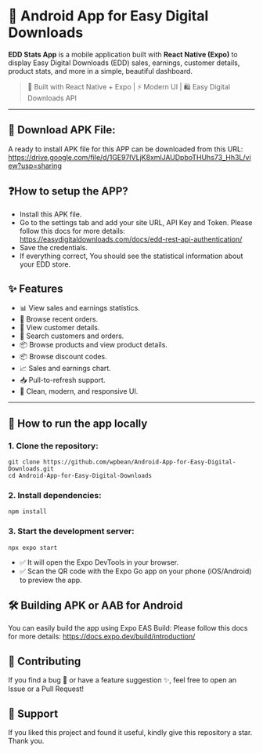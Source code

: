 
# 🛒 Android App for Easy Digital Downloads

**EDD Stats App** is a mobile application built with **React Native (Expo)** to display Easy Digital Downloads (EDD) sales, earnings, customer details, product stats, and more in a simple, beautiful dashboard.

> 📱 Built with React Native + Expo | ⚡ Modern UI | 🛍 Easy Digital Downloads API

---

## 💬 Download APK File:
A ready to install APK file for this APP can be downloaded from this URL: https://drive.google.com/file/d/1GE97IVLjK8xmlJAUDpboTHUhs73_Hh3L/view?usp=sharing

## ❓How to setup the APP?
- Install this APK file.
- Go to the settings tab and add your site URL, API Key and Token. Please follow this docs for more details: https://easydigitaldownloads.com/docs/edd-rest-api-authentication/
- Save the credentials.
- If everything correct, You should see the statistical information about your EDD store.


## ✨ Features

- 📊 View sales and earnings statistics.
- 🛒 Browse recent orders.
- 👤 View customer details.
- 🔎 Search customers and orders.
- 📦 Browse products and view product details.
- 📦 Browse discount codes.
- 📈 Sales and earnings chart.
- 📥 Pull-to-refresh support.
- 🚀 Clean, modern, and responsive UI.

---

## 📲 How to run the app locally

### 1. Clone the repository:

```
git clone https://github.com/wpbean/Android-App-for-Easy-Digital-Downloads.git
cd Android-App-for-Easy-Digital-Downloads
```

### 2. Install dependencies:
```
npm install
```

### 3. Start the development server:
```
npx expo start
```

* ✅ It will open the Expo DevTools in your browser.
* ✅ Scan the QR code with the Expo Go app on your phone (iOS/Android) to preview the app.

## 🛠 Building APK or AAB for Android
You can easily build the app using Expo EAS Build:
Please follow this docs for more details: https://docs.expo.dev/build/introduction/

## 💬 Contributing
If you find a bug 🐛 or have a feature suggestion ✨, feel free to open an Issue or a Pull Request!

## 🙌 Support
If you liked this project and found it useful, kindly give this repository a star.  Thank you.